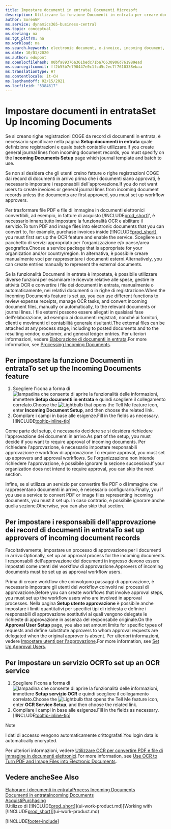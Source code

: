 ```yaml
---
title: Impostare documenti in entrata| Documenti Microsoft
description: Utilizzare la funzione Documenti in entrata per creare documenti elettronici, gestire le attività OCR, importare le fatture e convertire i file immagine.
author: SorenGP
ms.service: dynamics365-business-central
ms.topic: conceptual
ms.devlang: na
ms.tgt_pltfrm: na
ms.workload: na
ms.search.keywords: electronic document, e-invoice, incoming document, OCR, ecommerce, document exchange, import invoice
ms.date: 10/01/2020
ms.author: edupont
ms.openlocfilehash: 00bfa89376a361bedc71ba76630906d761989ead
ms.sourcegitcommit: ff2b55b7e790447e0c1fcd5c2ec7f7610338ebaa
ms.translationtype: HT
ms.contentlocale: it-CH
ms.lasthandoff: 02/15/2021
ms.locfileid: "5384617"
---
```

# <a name="set-up-incoming-documents"></a><span data-ttu-id="de450-103">Impostare documenti in entrata</span><span class="sxs-lookup"><span data-stu-id="de450-103">Set Up Incoming Documents</span></span>

<span data-ttu-id="de450-104">Se si creano righe registrazioni COGE da record di documenti in entrata, è necessario specificare nella pagina **Setup documenti in entrata** quale definizione registrazioni e quale batch contabile utilizzare.</span><span class="sxs-lookup"><span data-stu-id="de450-104">If you create general journal lines from incoming document records, you must specify on the **Incoming Documents Setup** page which journal template and batch to use.</span></span>

<span data-ttu-id="de450-105">Se non si desidera che gli utenti creino fatture o righe registrazioni COGE dai record di documenti in arrivo prima che i documenti siano approvati, è necessario impostare i responsabili dell'approvazione.</span><span class="sxs-lookup"><span data-stu-id="de450-105">If you do not want users to create invoices or general journal lines from incoming document records unless the documents are first approved, you must set up workflow approvers.</span></span>

<span data-ttu-id="de450-106">Per trasformare file PDF e file di immagine in documenti elettronici convertibili, ad esempio, in fatture di acquisto [!INCLUDE[prod_short](includes/prod_short.md)]', è necessario innanzitutto impostare la funzionalità OCR e abilitare il servizio.</span><span class="sxs-lookup"><span data-stu-id="de450-106">To turn PDF and image files into electronic documents that you can convert to, for example, purchase invoices inside [!INCLUDE[prod_short](includes/prod_short.md)], you must first set up the OCR feature and enable the service.</span></span> <span data-ttu-id="de450-107">Scegliere un pacchetto di servizi appropriato per l'organizzazione e/o paese/area geografica.</span><span class="sxs-lookup"><span data-stu-id="de450-107">Choose a service package that is appropriate for your organization and/or country/region.</span></span> <span data-ttu-id="de450-108">In alternativa, è possibile creare manualmente voci per rappresentare i documenti esterni.</span><span class="sxs-lookup"><span data-stu-id="de450-108">Alternatively, you can create entries manually to represent the external documents.</span></span>  

<span data-ttu-id="de450-109">Se la funzionalità Documenti in entrata è impostata, è possibile utilizzare diverse funzioni per esaminare le ricevute relative alle spese, gestire le attività OCR e convertire i file dei documenti in entrata, manualmente o automaticamente, nei relativi documenti o in righe di registrazione.</span><span class="sxs-lookup"><span data-stu-id="de450-109">When the Incoming Documents feature is set up, you can use different functions to review expense receipts, manage OCR tasks, and convert incoming document files, manually or automatically, to the relevant documents or journal lines.</span></span> <span data-ttu-id="de450-110">I file esterni possono essere allegati in qualsiasi fase dell'elaborazione, ad esempio ai documenti registrati, nonché ai fornitori, clienti e movimenti di contabilità generale risultanti.</span><span class="sxs-lookup"><span data-stu-id="de450-110">The external files can be attached at any process stage, including to posted documents and to the resulting vendor, customer, and general ledger entries.</span></span> <span data-ttu-id="de450-111">Per ulteriori informazioni, vedere [Elaborazione di documenti in entrata](across-process-income-documents.md).</span><span class="sxs-lookup"><span data-stu-id="de450-111">For more information, see [Processing Incoming Documents](across-process-income-documents.md).</span></span>

## <a name="to-set-up-the-incoming-documents-feature"></a><span data-ttu-id="de450-112">Per impostare la funzione Documenti in entrata</span><span class="sxs-lookup"><span data-stu-id="de450-112">To set up the Incoming Documents feature</span></span>

1. <span data-ttu-id="de450-113">Scegliere l'icona a forma di ![lampadina che consente di aprire la funzionalità delle informazioni](media/ui-search/search_small.png "Informazioni sull'operazione che si desidera eseguire"), immettere **Setup documenti in entrata** e quindi scegliere il collegamento correlato.</span><span class="sxs-lookup"><span data-stu-id="de450-113">Choose the ![Lightbulb that opens the Tell Me feature](media/ui-search/search_small.png "Tell me what you want to do") icon, enter **Incoming Document Setup**, and then choose the related link.</span></span>
2. <span data-ttu-id="de450-114">Compilare i campi in base alle esigenze.</span><span class="sxs-lookup"><span data-stu-id="de450-114">Fill in the fields as necessary.</span></span> [!INCLUDE[tooltip-inline-tip](includes/tooltip-inline-tip_md.md)]

<span data-ttu-id="de450-115">Come parte del setup, è necessario decidere se si desidera richiedere l'approvazione dei documenti in arrivo.</span><span class="sxs-lookup"><span data-stu-id="de450-115">As part of the setup, you must decide if you want to require approval of incoming documents.</span></span> <span data-ttu-id="de450-116">Per richiedere l'approvazione, è necessario impostare responsabili approvazione e workflow di approvazione.</span><span class="sxs-lookup"><span data-stu-id="de450-116">To require approval, you must set up approvers and approval workflows.</span></span> <span data-ttu-id="de450-117">Se l'organizzazione non intende richiedere l'approvazione, è possibile ignorare la sezione successiva.</span><span class="sxs-lookup"><span data-stu-id="de450-117">If your organization does not intend to require approval, you can skip the next section.</span></span>  

<span data-ttu-id="de450-118">Infine, se si utilizza un servizio per convertire file PDF o di immagine che rappresentano documenti in arrivo, è necessario configurarlo.</span><span class="sxs-lookup"><span data-stu-id="de450-118">Finally, you if you use a service to convert PDF or image files representing incoming documents, you must it set up.</span></span> <span data-ttu-id="de450-119">In caso contrario, è possibile ignorare anche quella sezione.</span><span class="sxs-lookup"><span data-stu-id="de450-119">Otherwise, you can also skip that section.</span></span>  

## <a name="to-set-up-approvers-of-incoming-document-records"></a><span data-ttu-id="de450-120">Per impostare i responsabili dell'approvazione dei record di documenti in entrata</span><span class="sxs-lookup"><span data-stu-id="de450-120">To set up approvers of incoming document records</span></span>

<span data-ttu-id="de450-121">Facoltativamente, impostare un processo di approvazione per i documenti in arrivo.</span><span class="sxs-lookup"><span data-stu-id="de450-121">Optionally, set up an approval process for the incoming documents.</span></span> <span data-ttu-id="de450-122">I responsabili dell'approvazione dei documenti in ingresso devono essere impostati come utenti del workflow di approvazione.</span><span class="sxs-lookup"><span data-stu-id="de450-122">Approvers of incoming documents must be set up as approval workflow users.</span></span>

<span data-ttu-id="de450-123">Prima di creare workflow che coinvolgono passaggi di approvazione, è necessario impostare gli utenti del workflow coinvolti nei processi di approvazione.</span><span class="sxs-lookup"><span data-stu-id="de450-123">Before you can create workflows that involve approval steps, you must set up the workflow users who are involved in approval processes.</span></span> <span data-ttu-id="de450-124">Nella pagina **Setup utente approvazione** è possibile anche impostare i limiti quantitativi per specifici tipi di richiesta e definire i responsabili di approvazione sostitutivi ai quali vengono delegate le richieste di approvazione in assenza del responsabile originale.</span><span class="sxs-lookup"><span data-stu-id="de450-124">On the **Approval User Setup** page, you also set amount limits for specific types of requests and define substitute approvers to whom approval requests are delegated when the original approver is absent.</span></span> <span data-ttu-id="de450-125">Per ulteriori informazioni, vedere [Impostare utenti per l'approvazione](across-how-to-set-up-approval-users.md).</span><span class="sxs-lookup"><span data-stu-id="de450-125">For more information, see [Set Up Approval Users](across-how-to-set-up-approval-users.md).</span></span>

## <a name="to-set-up-an-ocr-service"></a><span data-ttu-id="de450-126">Per impostare un servizio OCR</span><span class="sxs-lookup"><span data-stu-id="de450-126">To set up an OCR service</span></span>

1. <span data-ttu-id="de450-127">Scegliere l'icona a forma di ![lampadina che consente di aprire la funzionalità delle informazioni](media/ui-search/search_small.png "Informazioni sull'operazione che si desidera eseguire"), immettere **Setup servizio OCR** e quindi scegliere il collegamento correlato.</span><span class="sxs-lookup"><span data-stu-id="de450-127">Choose the ![Lightbulb that opens the Tell Me feature](media/ui-search/search_small.png "Tell me what you want to do") icon, enter **OCR Service Setup**, and then choose the related link.</span></span>
2. <span data-ttu-id="de450-128">Compilare i campi in base alle esigenze.</span><span class="sxs-lookup"><span data-stu-id="de450-128">Fill in the fields as necessary.</span></span> [!INCLUDE[tooltip-inline-tip](includes/tooltip-inline-tip_md.md)]

> [!NOTE]  
> <span data-ttu-id="de450-129">I dati di accesso vengono automaticamente crittografati.</span><span class="sxs-lookup"><span data-stu-id="de450-129">You login data is automatically encrypted.</span></span>

<span data-ttu-id="de450-130">Per ulteriori informazioni, vedere [Utilizzare OCR per convertire PDF e file di immagine in documenti elettronici](across-how-use-ocr-pdf-images-files.md).</span><span class="sxs-lookup"><span data-stu-id="de450-130">For more information, see [Use OCR to Turn PDF and Image Files into Electronic Documents](across-how-use-ocr-pdf-images-files.md).</span></span>  

## <a name="see-also"></a><span data-ttu-id="de450-131">Vedere anche</span><span class="sxs-lookup"><span data-stu-id="de450-131">See Also</span></span>

[<span data-ttu-id="de450-132">Elaborare i documenti in entrata</span><span class="sxs-lookup"><span data-stu-id="de450-132">Process Incoming Documents</span></span>](across-process-income-documents.md)  
[<span data-ttu-id="de450-133">Documenti in entrata</span><span class="sxs-lookup"><span data-stu-id="de450-133">Incoming Documents</span></span>](across-income-documents.md)  
[<span data-ttu-id="de450-134">Acquisti</span><span class="sxs-lookup"><span data-stu-id="de450-134">Purchasing</span></span>](purchasing-manage-purchasing.md)  
<span data-ttu-id="de450-135">[Utilizzo di [!INCLUDE[prod_short](includes/prod_short.md)]](ui-work-product.md)</span><span class="sxs-lookup"><span data-stu-id="de450-135">[Working with [!INCLUDE[prod_short](includes/prod_short.md)]](ui-work-product.md)</span></span>


[!INCLUDE[footer-include](includes/footer-banner.md)]